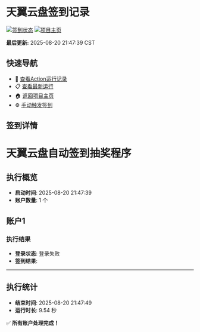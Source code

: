# 天翼云盘签到记录

[![签到状态](https://github.com/zlkent/189pan/actions/workflows/main.yml/badge.svg)](https://github.com/zlkent/189pan/actions/workflows/main.yml) [![项目主页](https://img.shields.io/badge/GitHub-项目主页-blue?logo=github)](https://github.com/zlkent/189pan)

**最后更新:** 2025-08-20 21:47:39 CST

## 快速导航

- 🔄 [查看Action运行记录](https://github.com/zlkent/189pan/actions)
- 📋 [查看最新运行](https://github.com/zlkent/189pan/actions/runs/17100332555)
- 🏠 [返回项目主页](https://github.com/zlkent/189pan)
- ⚙️ [手动触发签到](https://github.com/zlkent/189pan/actions/workflows/main.yml)

## 签到详情

# 天翼云盘自动签到抽奖程序

## 执行概览
- **启动时间**: 2025-08-20 21:47:39
- **账户数量**: 1 个

## 账户1
### 执行结果
- **登录状态**: 登录失败
- **签到结果**: 

---
## 执行统计
- **结束时间**: 2025-08-20 21:47:49
- **运行时长**: 9.54 秒

✅ **所有账户处理完成！**
